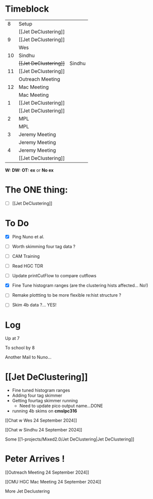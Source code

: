 # Timeblock

|     |                          |        |
| --- | ------------------------ | ------ |
| 8   | Setup                    |        |
|     | [[Jet DeClustering]]     |        |
| 9   | [[Jet DeClustering]]     |        |
|     | Wes                      |        |
| 10  | Sindhu                   |        |
|     | ~~[[Jet DeClustering]]~~ | Sindhu |
| 11  | [[Jet DeClustering]]     |        |
|     | Outreach Meeting         |        |
| 12  | Mac Meeting              |        |
|     | Mac Meeting              |        |
| 1   | [[Jet DeClustering]]     |        |
|     | [[Jet DeClustering]]     |        |
| 2   | MPL                      |        |
|     | MPL                      |        |
| 3   | Jeremy Meeting           |        |
|     | Jeremy Meeting           |        |
| 4   | Jeremy Meeting           |        |
|     | [[Jet DeClustering]]     |        |

**W:**
**DW:**
**OT:**
**ex** or **No ex**

# The ONE thing: 
- [ ] [[Jet DeClustering]]


# To Do
- [x] Ping Nuno et al.
- [ ] Worth skimming four tag data ?
- [ ] CAM Training
- [ ] Read HGC TDR
- [ ] Update printCutFlow to compare cutflows
- [x] Fine Tune histogram ranges (are the clustering hists affected... No!)
- [ ] Remake plottting to be more flexible re:hist structure ? 
- [ ] Skim 4b data ?... YES!


# Log

Up at 7

To school by 8 

Another Mail to Nuno...


# [[Jet DeClustering]]
- Fine tuned histogram ranges
- Adding four tag skimmer
- Getting fourtag skimmer running
	- Need to update pico output name...DONE
- running 4b skims on **cmslpc316**



[[Chat w Wes 24 September 2024]]


[[Chat w Sindhu 24 September 2024]]

Some [[1-projects/Mixed2.0/Jet DeClustering|Jet DeClustering]]

# Peter Arrives !

[[Outreach Meeting 24 September 2024]]

[[CMU HGC Mac Meeting 24 September 2024]]

More Jet Declustering

